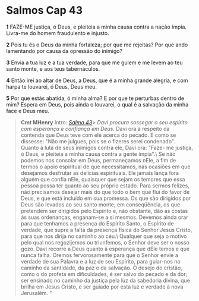 # Salmos Cap 43

**1** 	FAZE-ME justiça, ó Deus, e pleiteia a minha causa contra a nação ímpia. Livra-me do homem fraudulento e injusto.

**2** 	Pois tu és o Deus da minha fortaleza; por que me rejeitas? Por que ando lamentando por causa da opressão do inimigo?

**3** 	Envia a tua luz e a tua verdade, para que me guiem e me levem ao teu santo monte, e aos teus tabernáculos.

**4** 	Então irei ao altar de Deus, a Deus, que é a minha grande alegria, e com harpa te louvarei, ó Deus, Deus meu.

**5** 	Por que estás abatida, ó minha alma? E por que te perturbas dentro de mim? Espera em Deus, pois ainda o louvarei, o qual é a salvação da minha face e Deus meu.


> **Cmt MHenry** Intro: *[Salmo 43](../19A-Sl/43.md#0)*> *Davi procura sossegar o seu espírito com esperança e confiança em Deus.* Davi ora a respeito da contenda que Deus teve com ele acerca do pecado. E como se dissesse: "Não me julgues, pois se o fizeres serei condenado". Quanto à luta de seus inimigos contra ele, Davi ora: "Faze- me justiça, ó Deus, e pleiteia a minha causa contra a gente ímpia".\ Se não podemos nos consolar em Deus, permaneçamos nEle, a fim de termos o apoio espiritual de que necessitamos, nas ocasiões em que desejamos desfrutar as delícias espirituais. Ele jamais lança fora alguém que confia nEle, quaisquer que sejam os temores que essa pessoa possa ter quanto ao seu próprio estado. Para sermos felizes, não precisamos desejar mais do que todo o bem que flui do favor de Deus, e que está incluído em sua promessa. Os que são dirigidos por Deus são levados ao seu santo monte; em conseqüência, os que pretendem ser dirigidos pelo Espírito e, não obstante, dão as costas às suas ordenanças, enganam-se a si mesmos. Devemos ainda orar para que tenhamos a presença do Espírito Santo, o Espírito de verdade, que supre a falta da presença física do Senhor Jesus Cristo, para que nos dirija no caminho ao céu.\ Qualquer que seja o motivo pelo qual nos regozijemos ou triunfemos, o Senhor deve ser o nosso gozo. Davi recorre a Deus quanto à esperança que dEle temos e que nunca falha. Oremos fervorosamente para que o Senhor envie a verdade de sua Palavra e a luz de seu Espírito, para guiar-nos no caminho da santidade, da paz e da salvação. O desejo do cristão, como o do profeta em dificuldades, é ser salvo do pecado e da dor; ser ensinado no caminho da justiça pela luz da sabedoria divina, que brilha em Jesus Cristo, e ser guiado por esta luz e verdade à nova Jerusalém. "